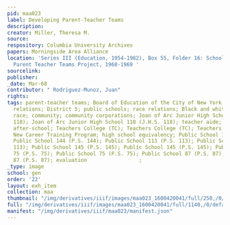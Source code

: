 ```yaml
---
pid: maa023
label: Developing Parent-Teacher Teams
description:
creator: Miller, Theresa M.
source:
respository: Columbia University Archives
papers: Morningside Area Alliance
location: 'Series III (Education, 1954-1982), Box 55, Folder 16: School District 5:
  Parent Teacher Teams Project, 1968-1969 '
sourcelink:
publisher:
_date: Mar-68
contributor: " Rodriguez-Munoz, Juan"
rights:
tags: parent-teacher teams; Board of Education of the City of New York; parent-teacher
  relations; District 5; public schools; race relations; Black and white relations;
  race; community; community corporations; Joan of Arc Junior High School 118 (J.H.S.
  118); Joan of Arc Junior High School 118 (J.H.S. 118); teacher aide; career ladder;
  after-school; Teachers College (TC); Teachers College (TC); Teachers College (TC);
  New Career Training Program; high school equivalency; Public School 144 (P.S. 144);
  Public School 144 (P.S. 144); Public School 113 (P.S. 113); Public School 113 (P.S.
  113); Public School 145 (P.S. 145); Public School 145 (P.S. 145); Public School
  75 (P.S. 75); Public School 75 (P.S. 75); Public School 87 (P.S. 87); Public School
  87 (P.S. 87); evaluation                 ;
_type: image
school: gen
order: '22'
layout: exh_item
collection: maa
thumbnail: "/img/derivatives/iiif/images/maa023_1600420041/full/250,/0/default.jpg"
full: "/img/derivatives/iiif/images/maa023_1600420041/full/1140,/0/default.jpg"
manifest: "/img/derivatives/iiif/maa023/manifest.json"
---
```


